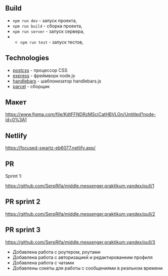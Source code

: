 ## Build
* `npm run dev` - запуск проекта,
* `npm run build` - сборка проекта,
* `npm run server` - запуск сервера,
* * `npm run test` - запуск тестов,

## Technologies
* [postcss](https://postcss.org/) - процессор CSS
* [express](https://expressjs.com/ru/) - фреймворк node.js
* [handlebars](https://handlebarsjs.com/) - шаблонизатор handlebars.js
* [parcel](https://parceljs.org/) - сборщик

## Макет 
https://www.figma.com/file/KdtFFNDRzMSciCatHBVLGn/Untitled?node-id=0%3A1

## Netlify

https://focused-swartz-eb6077.netlify.app/


## PR
Sprint 1:

https://github.com/SerpRifa/middle.messenger.praktikum.yandex/pull/1

## PR sprint 2
https://github.com/SerpRifa/middle.messenger.praktikum.yandex/pull/2

## PR sprint 3
https://github.com/SerpRifa/middle.messenger.praktikum.yandex/pull/3

- Добавлена работа с роутером, роутами
- Добавлена работа с авторизацией и редактированеим профиля
- Добавлена работа с чатами
- Добавлены сокеты для работы с сообщениями в реальном времени
